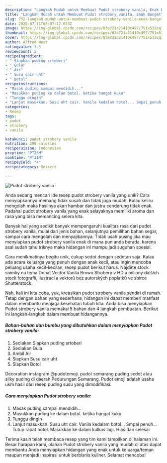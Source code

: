 ```yaml
---
description: "Langkah Mudah untuk Membuat Pudot strobery vanila, Enak Banget"
title: "Langkah Mudah untuk Membuat Pudot strobery vanila, Enak Banget"
slug: 752-langkah-mudah-untuk-membuat-pudot-strobery-vanila-enak-banget
date: 2020-07-11T08:07:17.673Z
image: https://img-global.cpcdn.com/recipes/83e721a21410c497/751x532cq70/pudot-strobery-vanila-foto-resep-utama.jpg
thumbnail: https://img-global.cpcdn.com/recipes/83e721a21410c497/751x532cq70/pudot-strobery-vanila-foto-resep-utama.jpg
cover: https://img-global.cpcdn.com/recipes/83e721a21410c497/751x532cq70/pudot-strobery-vanila-foto-resep-utama.jpg
author: Alfred West
ratingvalue: 3.5
reviewcount: 5
recipeingredient:
- " Siapkan puding srtoberi"
- " Gula"
- " Air"
- " Susu cair uht"
- " Botol"
recipeinstructions:
- "Masak puding sampai mendidih..."
- "Masukkan puding ke dalam botol. ketika hangat kuku"
- "Tunggu dingin"
- "Lanjut masukkan. Susu uht cair. Vanila kedalam botol... Smpai penuh... Tutup rapat botol. Masukkan ke dalam kulkas lagi. Hias dan selesai"
categories:
- Resep
tags:
- pudot
- strobery
- vanila

katakunci: pudot strobery vanila 
nutrition: 299 calories
recipecuisine: Indonesian
preptime: "PT25M"
cooktime: "PT31M"
recipeyield: "4"
recipecategory: Dessert

---
```



![Pudot strobery vanila](https://img-global.cpcdn.com/recipes/83e721a21410c497/751x532cq70/pudot-strobery-vanila-foto-resep-utama.jpg)

Anda sedang mencari ide resep pudot strobery vanila yang unik? Cara menyiapkannya memang tidak susah dan tidak juga mudah. Kalau keliru mengolah maka hasilnya akan hambar dan justru cenderung tidak enak. Padahal pudot strobery vanila yang enak selayaknya memiliki aroma dan rasa yang bisa memancing selera kita.

Banyak hal yang sedikit banyak mempengaruhi kualitas rasa dari pudot strobery vanila, mulai dari jenis bahan, selanjutnya pemilihan bahan segar, sampai cara mengolah dan menyajikannya. Tidak usah pusing jika mau menyiapkan pudot strobery vanila enak di mana pun anda berada, karena asal sudah tahu triknya maka hidangan ini mampu jadi suguhan spesial.

Cara menikmatinya begitu unik, cukup sedot dengan sedotan saja. Kalau ada acara keluarga yang penuh dengan anak kecil, atau ingin mencoba peluang usaha kecil-kecilan, resep pudot berikut harus. Najděte stock snímky na téma Donat Vector Vanila Brown Strobery v HD a miliony dalších stock fotografií, ilustrací a vektorů bez autorských poplatků ve sbírce Shutterstock.


Nah, kali ini kita coba, yuk, kreasikan pudot strobery vanila sendiri di rumah. Tetap dengan bahan yang sederhana, hidangan ini dapat memberi manfaat dalam membantu menjaga kesehatan tubuh kita. Anda bisa menyiapkan Pudot strobery vanila memakai 5 bahan dan 4 langkah pembuatan. Berikut ini langkah-langkah dalam membuat hidangannya.

<!--inarticleads1-->

##### Bahan-bahan dan bumbu yang dibutuhkan dalam menyiapkan Pudot strobery vanila:

1. Sediakan  Siapkan puding srtoberi
1. Sediakan  Gula
1. Ambil  Air
1. Siapkan  Susu cair uht
1. Siapkan  Botol


Decoration instagram @pudotemoji. pudot semarang puding sedot atau silky puding di daerah Pedurungan Semarang. Pudot emoji adalah usaha ukm hasil dari resep puding susu yang dimodifikasi. 

<!--inarticleads2-->

##### Cara menyiapkan Pudot strobery vanila:

1. Masak puding sampai mendidih...
1. Masukkan puding ke dalam botol. ketika hangat kuku
1. Tunggu dingin
1. Lanjut masukkan. Susu uht cair. Vanila kedalam botol... Smpai penuh... Tutup rapat botol. Masukkan ke dalam kulkas lagi. Hias dan selesai




Terima kasih telah membaca resep yang tim kami tampilkan di halaman ini. Besar harapan kami, olahan Pudot strobery vanila yang mudah di atas dapat membantu Anda menyiapkan hidangan yang enak untuk keluarga/teman maupun menjadi inspirasi untuk berbisnis kuliner. Selamat mencoba!
